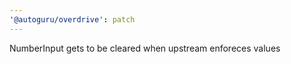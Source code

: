 ```yaml
---
'@autoguru/overdrive': patch
---
```


NumberInput gets to be cleared when upstream enforeces values
